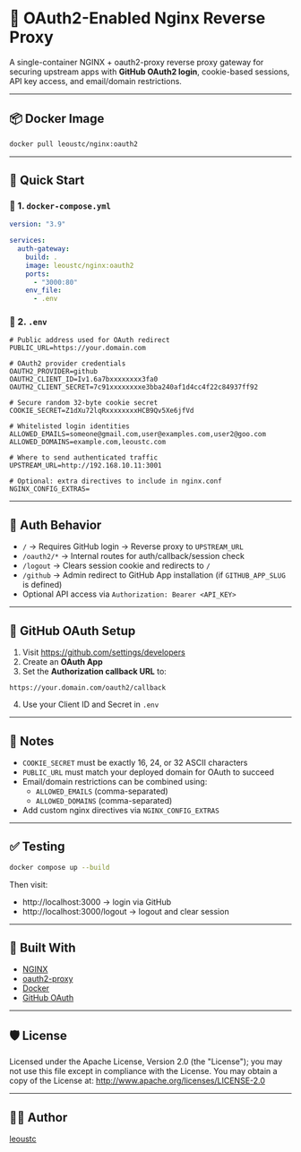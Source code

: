 # 🔐 OAuth2-Enabled Nginx Reverse Proxy

A single-container NGINX + oauth2-proxy reverse proxy gateway for securing upstream apps with **GitHub OAuth2 login**, cookie-based sessions, API key access, and email/domain restrictions.

---

## 📦 Docker Image

```bash
docker pull leoustc/nginx:oauth2
```

---

## 🚀 Quick Start

### 🔧 1. `docker-compose.yml`

```yaml
version: "3.9"

services:
  auth-gateway:
    build: .
    image: leoustc/nginx:oauth2
    ports:
      - "3000:80"
    env_file:
      - .env
```

### 🔐 2. `.env`

```env
# Public address used for OAuth redirect
PUBLIC_URL=https://your.domain.com

# OAuth2 provider credentials
OAUTH2_PROVIDER=github
OAUTH2_CLIENT_ID=Iv1.6a7bxxxxxxxx3fa0
OAUTH2_CLIENT_SECRET=7c91xxxxxxxxe3bba240af1d4cc4f22c84937ff92

# Secure random 32-byte cookie secret
COOKIE_SECRET=Z1dXu72lqRxxxxxxxxHCB9Qv5Xe6jfVd

# Whitelisted login identities
ALLOWED_EMAILS=someone@gmail.com,user@examples.com,user2@goo.com
ALLOWED_DOMAINS=example.com,leoustc.com

# Where to send authenticated traffic
UPSTREAM_URL=http://192.168.10.11:3001

# Optional: extra directives to include in nginx.conf
NGINX_CONFIG_EXTRAS=
```

---

## 🔑 Auth Behavior

- `/` → Requires GitHub login → Reverse proxy to `UPSTREAM_URL`
- `/oauth2/*` → Internal routes for auth/callback/session check
- `/logout` → Clears session cookie and redirects to `/`
- `/github` → Admin redirect to GitHub App installation (if `GITHUB_APP_SLUG` is defined)
- Optional API access via `Authorization: Bearer <API_KEY>`

---

## 🧾 GitHub OAuth Setup

1. Visit https://github.com/settings/developers
2. Create an **OAuth App**
3. Set the **Authorization callback URL** to:

```
https://your.domain.com/oauth2/callback
```

4. Use your Client ID and Secret in `.env`

---

## 🧠 Notes

- `COOKIE_SECRET` must be exactly 16, 24, or 32 ASCII characters
- `PUBLIC_URL` must match your deployed domain for OAuth to succeed
- Email/domain restrictions can be combined using:
  - `ALLOWED_EMAILS` (comma-separated)
  - `ALLOWED_DOMAINS` (comma-separated)
- Add custom nginx directives via `NGINX_CONFIG_EXTRAS`

---

## ✅ Testing

```bash
docker compose up --build
```

Then visit:

- http://localhost:3000 → login via GitHub
- http://localhost:3000/logout → logout and clear session

---

## 🧰 Built With

- [NGINX](https://nginx.org/)
- [oauth2-proxy](https://github.com/oauth2-proxy/oauth2-proxy)
- [Docker](https://www.docker.com/)
- [GitHub OAuth](https://docs.github.com/en/apps/oauth-apps)

---

## 🛡 License

Licensed under the Apache License, Version 2.0 (the "License");
you may not use this file except in compliance with the License.
You may obtain a copy of the License at:
   http://www.apache.org/licenses/LICENSE-2.0

---

## 🙋‍♂️ Author

[leoustc](https://github.com/leoustc)